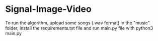 # Signal-Image-Video

To run the algorithm, upload some songs (.wav format) in the "music" folder, install the requirements.txt file and run main.py file with python3 main.py 
